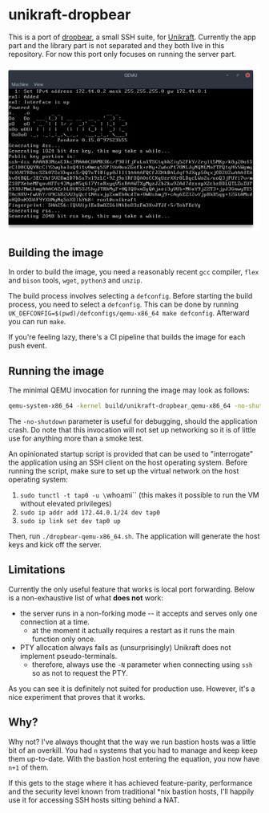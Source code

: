 # unikraft-dropbear

This is a port of [dropbear](https://matt.ucc.asn.au/dropbear/dropbear.html), a small SSH suite, for [Unikraft](https://github.com/unikraft/unikraft).
Currently the app part and the library part is not separated and they both live in this repository.
For now this port only focuses on running the server part.

![Startup process in QEMU](./.github/qemu-startup.png)

## Building the image

In order to build the image, you need a reasonably recent `gcc` compiler, `flex` and `bison` tools, `wget`, `python3` and `unzip`.

The build process involves selecting a `defconfig`.
Before starting the build process, you need to select a `defconfig`.
This can be done by running `UK_DEFCONFIG=$(pwd)/defconfigs/qemu-x86_64 make defconfig`.
Afterward you can run `make`.

If you're feeling lazy, there's a CI pipeline that builds the image for each push event.

## Running the image

The minimal QEMU invocation for running the image may look as follows:
```sh
qemu-system-x86_64 -kernel build/unikraft-dropbear_qemu-x86_64 -no-shutdown
```
The `-no-shutdown` parameter is useful for debugging, should the application crash.
Do note that this invocation will not set up networking so it is of little use for anything more than a smoke test.

An opinionated startup script is provided that can be used to "interrogate" the application using an SSH client on the host operating system.
Before running the script, make sure to set up the virtual network on the host operating system:
1. `sudo tunctl -t tap0 -u \`whoami\`` (this makes it possible to run the VM without elevated privileges)
2. `sudo ip addr add 172.44.0.1/24 dev tap0`
3. `sudo ip link set dev tap0 up`

Then, run `./dropbear-qemu-x86_64.sh`.
The application will generate the host keys and kick off the server.

## Limitations

Currently the only useful feature that works is local port forwarding.
Below is a non-exhaustive list of what **does not** work:
* the server runs in a non-forking mode -- it accepts and serves only one connection at a time.
	* at the moment it actually requires a restart as it runs the main function only once.
* PTY allocation always fails as (unsurprisingly) Unikraft does not implement pseudo-terminals.
	* therefore, always use the `-N` parameter when connecting using `ssh` so as not to request the PTY.

As you can see it is definitely not suited for production use.
However, it's a nice experiment that proves that it works.

## Why?

Why not?
I've always thought that the way we run bastion hosts was a little bit of an overkill.
You had `n` systems that you had to manage and keep keep them up-to-date.
With the bastion host entering the equation, you now have `n+1` of them.

If this gets to the stage where it has achieved feature-parity, performance and the security level known from traditional \*nix bastion hosts, I'll happily use it for accessing SSH hosts sitting behind a NAT.
